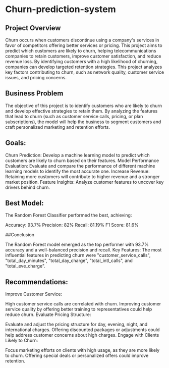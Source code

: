 # Churn-prediction-system

## Project Overview

Churn occurs when customers discontinue using a company's services in favor of competitors offering better services or pricing. This project aims to predict which customers are likely to churn, helping telecommunications companies to retain customers, improve customer satisfaction, and reduce revenue loss.
By identifying customers with a high likelihood of churning, companies can develop targeted retention strategies. This project analyzes key factors contributing to churn, such as network quality, customer service issues, and pricing concerns.

## Business Problem

The objective of this project is to identify customers who are likely to churn and develop effective strategies to retain them. By analyzing the features that lead to churn (such as customer service calls, pricing, or plan subscriptions), the model will help the business to segment customers and craft personalized marketing and retention efforts.

## Goals:

Churn Prediction: Develop a machine learning model to predict which customers are likely to churn based on their features.
Model Performance Evaluation: Evaluate and compare the performance of different machine learning models to identify the most accurate one.
Increase Revenue: Retaining more customers will contribute to higher revenue and a stronger market position.
Feature Insights: Analyze customer features to uncover key drivers behind churn.

## Best Model:

The Random Forest Classifier performed the best, achieving:

Accuracy: 93.7%
Precision: 82%
Recall: 81.19%
F1 Score: 81.6%

##Conclusion

The Random Forest model emerged as the top performer with 93.7% accuracy and a well-balanced precision and recall.
Key Features: The most influential features in predicting churn were "customer_service_calls", "total_day_minutes", "total_day_charge", "total_intl_calls", and "total_eve_charge".

## Recommendations:
Improve Customer Service:

High customer service calls are correlated with churn. Improving customer service quality by offering better training to representatives could help reduce churn.
Evaluate Pricing Structure:

Evaluate and adjust the pricing structure for day, evening, night, and international charges. Offering discounted packages or adjustments could help address customer concerns about high charges.
Engage with Clients Likely to Churn:

Focus marketing efforts on clients with high usage, as they are more likely to churn. Offering special deals or personalized offers could improve retention.
